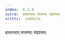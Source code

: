 ```yaml
---
index:  6.3.8
sutra:  हलदन्तात् सप्तम्याः संज्ञायाम्
vritti:  samhita 
---
```


हलदन्तात् सप्तम्याः संज्ञायाम्

